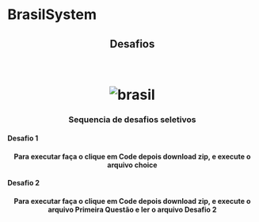 # BrasilSystem

<h2 align ="center">Desafios<h2>

 <h1 align ="center">
 <Br>
    <img src="https://i.ibb.co/232BJ8p/brasil.png" alt="brasil" border="0">
</h1>


<h3 align ="center">Sequencia de desafios  seletivos </h3>


<h4>Desafio 1<h4>
<p align ="center">Para executar  faça o clique em Code depois download zip, e execute  o arquivo choice<p>

<h4>Desafio 2<h4>

<p align ="center">Para executar  faça o clique em Code depois download zip, e execute  o arquivo Primeira Questão e ler o arquivo Desafio 2<p>
